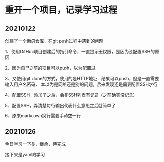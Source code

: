 # 重开一个项目，记录学习过程

## **20210122**

创建了一个新的仓库，在git push过程中遇到的问题

1、使用GitHub项目创建后的指引命令，一直提示无权限，是因为没配置SSH的原因

2、因为自己之前的项目可以push，以为配置过

3、又使用git clone的方式，使用的是HTTP地址，结果可以push，但是一直需要输入用户名密码，
本以为是网络还是别的问题，后来发现还是需要配置SSH才行

4、配置SSH，添加了之后，会在SSH列表有记录（之前确实没记录）

5、配置SSH，弄清楚每行输出代表什么意思之后就简单了

6、原来markdown换行需要手动空一行



## **20210126**

今日学习一下类，继承，待完成

接下来是yaml的学习
